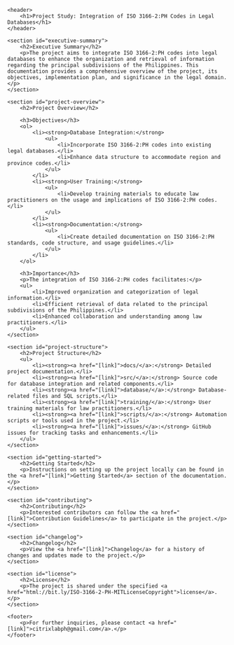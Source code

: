 <html lang="en">

<head>
    <meta charset="UTF-8">
    <meta name="viewport" content="width=device-width, initial-scale=1.0">
    <title>Project Study: ISO 3166-2:PH Integration</title>
</head>

<body>

    <header>
        <h1>Project Study: Integration of ISO 3166-2:PH Codes in Legal Databases</h1>
    </header>

    <section id="executive-summary">
        <h2>Executive Summary</h2>
        <p>The project aims to integrate ISO 3166-2:PH codes into legal databases to enhance the organization and retrieval of information regarding the principal subdivisions of the Philippines. This documentation provides a comprehensive overview of the project, its objectives, implementation plan, and significance in the legal domain.</p>
    </section>

    <section id="project-overview">
        <h2>Project Overview</h2>

        <h3>Objectives</h3>
        <ol>
            <li><strong>Database Integration:</strong>
                <ul>
                    <li>Incorporate ISO 3166-2:PH codes into existing legal databases.</li>
                    <li>Enhance data structure to accommodate region and province codes.</li>
                </ul>
            </li>
            <li><strong>User Training:</strong>
                <ul>
                    <li>Develop training materials to educate law practitioners on the usage and implications of ISO 3166-2:PH codes.</li>
                </ul>
            </li>
            <li><strong>Documentation:</strong>
                <ul>
                    <li>Create detailed documentation on ISO 3166-2:PH standards, code structure, and usage guidelines.</li>
                </ul>
            </li>
        </ol>

        <h3>Importance</h3>
        <p>The integration of ISO 3166-2:PH codes facilitates:</p>
        <ul>
            <li>Improved organization and categorization of legal information.</li>
            <li>Efficient retrieval of data related to the principal subdivisions of the Philippines.</li>
            <li>Enhanced collaboration and understanding among law practitioners.</li>
        </ul>
    </section>

    <section id="project-structure">
        <h2>Project Structure</h2>
        <ul>
            <li><strong><a href="[link]">docs/</a>:</strong> Detailed project documentation.</li>
            <li><strong><a href="[link]">src/</a>:</strong> Source code for database integration and related components.</li>
            <li><strong><a href="[link]">database/</a>:</strong> Database-related files and SQL scripts.</li>
            <li><strong><a href="[link]">training/</a>:</strong> User training materials for law practitioners.</li>
            <li><strong><a href="[link]">scripts/</a>:</strong> Automation scripts or tools used in the project.</li>
            <li><strong><a href="[link]">issues/</a>:</strong> GitHub issues for tracking tasks and enhancements.</li>
        </ul>
    </section>

    <section id="getting-started">
        <h2>Getting Started</h2>
        <p>Instructions on setting up the project locally can be found in the <a href="[link]">Getting Started</a> section of the documentation.</p>
    </section>

    <section id="contributing">
        <h2>Contributing</h2>
        <p>Interested contributors can follow the <a href="[link]">Contribution Guidelines</a> to participate in the project.</p>
    </section>

    <section id="changelog">
        <h2>Changelog</h2>
        <p>View the <a href="[link]">Changelog</a> for a history of changes and updates made to the project.</p>
    </section>

    <section id="license">
        <h2>License</h2>
        <p>The project is shared under the specified <a href="html://bit.ly/ISO-3166-2-PH-MITLicenseCopyright">license</a>.</p>
    </section>

    <footer>
        <p>For further inquiries, please contact <a href="[link]">citrixlabph@gmail.com</a>.</p>
    </footer>

</body>

</html>
